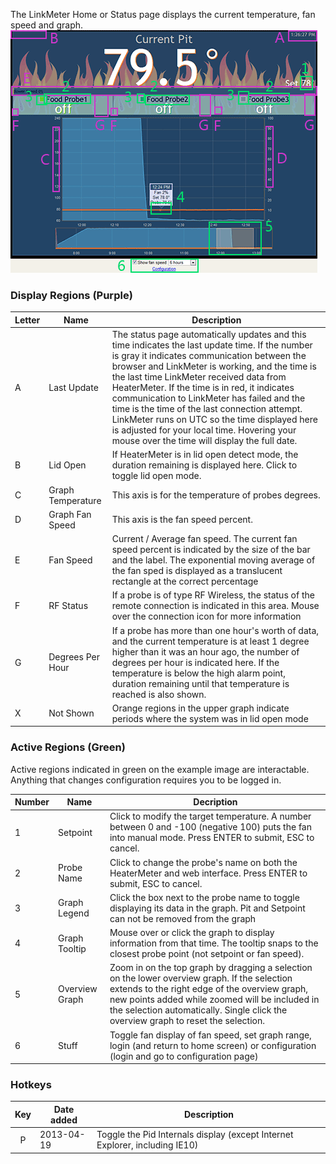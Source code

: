 The LinkMeter Home or Status page displays the current temperature, fan speed and graph.
![LinkMeter Home](images/linkmeter-home.png)

### Display Regions (Purple)

| Letter | Name | Description |
|--------|------|-------------|
| A | Last Update | The status page automatically updates and this time indicates the last update time. If the number is gray it indicates communication between the browser and LinkMeter is working, and the time is the last time LinkMeter received data from HeaterMeter. If the time is in red, it indicates communication to LinkMeter has failed and the time is the time of the last connection attempt. LinkMeter runs on UTC so the time displayed here is adjusted for your local time. Hovering your mouse over the time will display the full date. |
| B | Lid Open | If HeaterMeter is in lid open detect mode, the duration remaining is displayed here. Click to toggle lid open mode. |
| C | Graph Temperature | This axis is for the temperature of probes degrees. |
| D | Graph Fan Speed | This axis is the fan speed percent. |
| E | Fan Speed | Current / Average fan speed. The current fan speed percent is indicated by the size of the bar and the label. The exponential moving average of the fan sped is displayed as a translucent rectangle at the correct percentage |
| F | RF Status | If a probe is of type RF Wireless, the status of the remote connection is indicated in this area. Mouse over the connection icon for more information |
| G | Degrees Per Hour | If a probe has more than one hour's worth of data, and the current temperature is at least 1 degree higher than it was an hour ago, the number of degrees per hour is indicated here. If the temperature is below the high alarm point, duration remaining until that temperature is reached is also shown. |
| X | Not Shown | Orange regions in the upper graph indicate periods where the system was in lid open mode |


### Active Regions (Green)

Active regions indicated in green on the example image are interactable. Anything that changes configuration requires you to be logged in.

| Number | Name | Decription |
|--------|------|------------|
| 1 | Setpoint | Click to modify the target temperature. A number between 0 and -100 (negative 100) puts the fan into manual mode. Press ENTER to submit, ESC to cancel. |
| 2 | Probe Name | Click to change the probe's name on both the HeaterMeter and web interface. Press ENTER to submit, ESC to cancel. |
| 3 | Graph Legend | Click the box next to the probe name to toggle displaying its data in the graph. Pit and Setpoint can not be removed from the graph |
| 4 | Graph Tooltip | Mouse over or click the graph to display information from that time. The tooltip snaps to the closest probe point (not setpoint or fan speed). |
| 5 | Overview Graph | Zoom in on the top graph by dragging a selection on the lower overview graph. If the selection extends to the right edge of the overview graph, new points added while zoomed will be included in the selection automatically. Single click the overview graph to reset the selection. |
| 6 | Stuff | Toggle fan display of fan speed, set graph range, login (and return to home screen) or configuration (login and go to configuration page) |

### Hotkeys

| Key | Date added | Description | 
|:---:|------------|-------------|
| P | 2013-04-19 | Toggle the Pid Internals display (except Internet Explorer, including IE10)
